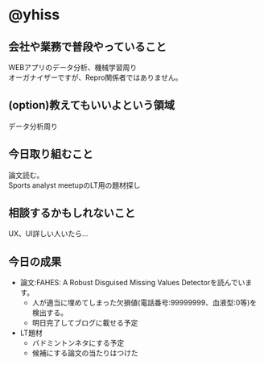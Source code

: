 # @yhiss

## 会社や業務で普段やっていること
WEBアプリのデータ分析、機械学習周り  
オーガナイザーですが、Repro関係者ではありません。

## (option)教えてもいいよという領域
データ分析周り

## 今日取り組むこと
論文読む。  
Sports analyst meetupのLT用の題材探し

## 相談するかもしれないこと
UX、UI詳しい人いたら...

## 今日の成果
- 論文:FAHES: A Robust Disguised Missing Values Detectorを読んでいます。
  - 人が適当に埋めてしまった欠損値(電話番号:99999999、血液型:0等)を検出する。
  - 明日完了してブログに載せる予定
- LT題材
  - バドミントンネタにする予定
  - 候補にする論文の当たりはつけた
